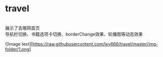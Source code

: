 # travel
<br>展示了去哪网首页
<br>导航栏切换、书籍选项卡切换、borderChange效果、轮播图等动态效果

![Image text][https://raw.githubusercontent.com/lxy666/travel/master/img-folder/1.png]
